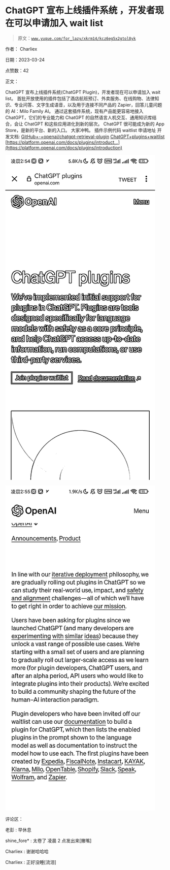 # ChatGPT 宣布上线插件系统 ，开发者现在可以申请加入 wait list

> 原文：[`www.yuque.com/for_lazy/xkrm14/kcz6eg5x2gtol8yk`](https://www.yuque.com/for_lazy/xkrm14/kcz6eg5x2gtol8yk)

作者： Charliex

日期：2023-03-24

点赞数：42

正文：

ChatGPT 宣布上线插件系统(ChatGPT Plugin)，开发者现在可以申请加入 wait list。 首批开放使用的插件包括了酒店航班预订、外卖服务、在线购物、法律知识、专业问答、文字生成语音，以及用于连接不同产品的 Zapier，回答儿童问题的 AI：Milo Family AI。 通过这套插件系统，现有产品能更容易地接入 ChatGPT，它们的专业能力和 ChatGPT 的自然语言人机交互、通用知识库结合，会让 ChatGPT 和这些应用进化到新的层次。 ChatGPT 很可能成为新的 App Store，是新的平台、新的入口。 大家冲鸭。 插件示例代码 waitlist 申请地址 开发文档: [GitHub+-+openai/chatgpt-retrieval-plugin](https://github.com/openai/chatgpt-retrieval-plugin) [ChatGPT+plugins+waitlist](https://openai.com/waitlist/plugins) [https://platform.openai.com/docs/plugins/introduct...](https://platform.openai.com/docs/plugins/introduction)

![](img/3afa95930ea8c1444994cfc004b6ec5a.png)  

![](img/db5dd64c17bf854f63eaf67eba61b350.png)  

评论区：

老彭 : 早休息

shine_fore* : 太卷了 凌晨 2 点发出来[撇嘴]

Charliex : 谢谢哈哈哈

Charliex : 正好没睡[流泪]




